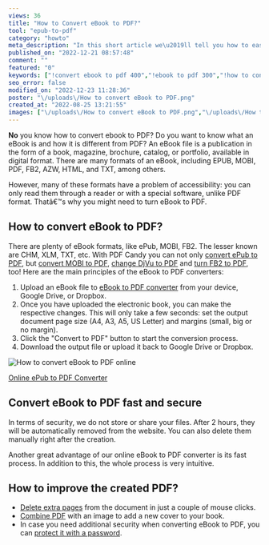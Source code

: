 ```yaml
---
views: 36
title: "How to Convert eBook to PDF?"
tool: "epub-to-pdf"
category: "howto"
meta_description: "In this short article we\u2019ll tell you how to easily change any eBook format into a PDF completely for free and online. Learn now. "
published_on: "2022-12-21 08:57:48"
comment: ""
featured: "0"
keywords: ["!convert ebook to pdf 400","!ebook to pdf 300","!how to convert ebook to pdf 50","epub to pdf 45000","convert epub to pdf 8700","epub to pdf converter 6400","epub file 3100","mobi to pdf 2900"]
seo_error: false
modified_on: "2022-12-23 11:28:36"
poster: "\/uploads\/How to convert eBook to PDF.png"
created_at: "2022-08-25 13:21:55"
images: ["\/uploads\/How to convert eBook to PDF.png","\/uploads\/How to convert eBook to PDF.gif"]
---
```


**No** you know how to convert ebook to PDF? Do you want to know what an eBook is and how it is different from PDF? An eBook file is a publication in the form of a book, magazine, brochure, catalog, or portfolio, available in digital format. There are many formats of an eBook, including EPUB, MOBI, PDF, FB2, AZW, HTML, and TXT, among others. 

However, many of these formats have a problem of accessibility: you can only read them through a reader or with a special software, unlike PDF format. Thatâ€™s why you might need to turn eBook to PDF.

## How to convert eBook to PDF?

There are plenty of eBook formats, like ePub, MOBI, FB2. The lesser known are CHM, XLM, TXT, etc. With PDF Candy you can not only [convert ePub to PDF](/epub-to-pdf.html), but [convert MOBI to PDF](/mobi-to-pdf.html), [change DjVu to PDF](/djvu-to-pdf.html) and [turn FB2 to PDF](/fb2-to-pdf.html), too! Here are the main principles of the eBook to PDF converters:

1. Upload an eBook file to [eBook to PDF converter](/epub-to-pdf.html) from your device, Google Drive, or Dropbox.
2. Once you have uploaded the electronic book, you can make the respective changes. This will only take a few seconds: set the output document page size (A4, A3, A5, US Letter) and margins (small, big or no margin). 
3. Click the "Convert to PDF" button to start the conversion process. 
4. Download the output file or upload it back to Google Drive or Dropbox. 

![How to convert eBook to PDF online](/uploads/How%20to%20convert%20eBook%20to%20PDF.gif "How to convert eBook to PDF")

<!--ttf-->
[Online ePub to PDF Converter](/epub-to-pdf.html)

## Convert eBook to PDF fast and secure 

In terms of security, we do not store or share your files. After 2 hours, they will be automatically  removed from the website. You can also delete them manually right after the creation.

Another great advantage of our online eBook to PDF converter is its fast process. In addition to this, the whole process is very intuitive. 

## How to improve the created PDF? 
- [Delete extra pages](/delete-pages.html) from the document in just a couple of mouse clicks. 
- [Combine PDF](/merge-pdf.html) with an image to add a new cover to your book. 
- In case you need additional security when converting eBook to PDF, you can [protect it with a password](/protect-pdf.html).